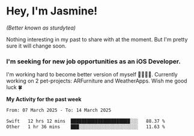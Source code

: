 # Hey, I'm Jasmine!
_(Better known as sturdytea)_

Nothing interesting in my past to share with at the moment. 
But I'm pretty sure it will change soon.

### I'm seeking for new job opportunities as an iOS Developer. 

I'm working hard to become better version of myself 🙇‍♀🏋️‍♀️. 
Currently working on 2 pet-projects: ARFurniture and WeatherApps. 
Wish me good luck 🍀

**My Activity for the past week**

<!--START_SECTION:waka-->

```txt
From: 07 March 2025 - To: 14 March 2025

Swift   12 hrs 12 mins  ██████████████████████░░░   88.37 %
Other   1 hr 36 mins    ███░░░░░░░░░░░░░░░░░░░░░░   11.63 %
```

<!--END_SECTION:waka-->

